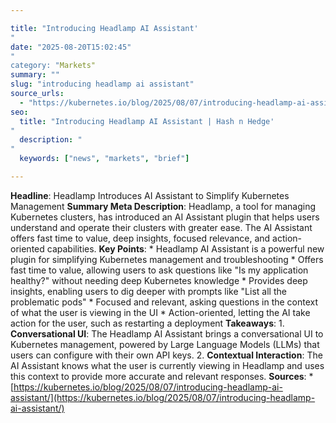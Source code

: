 ```yaml
---

title: "Introducing Headlamp AI Assistant'"
date: "2025-08-20T15:02:45""
category: "Markets"
summary: ""
slug: "introducing headlamp ai assistant"
source_urls:
  - "https://kubernetes.io/blog/2025/08/07/introducing-headlamp-ai-assistant/"
seo:
  title: "Introducing Headlamp AI Assistant | Hash n Hedge'"
  description: ""
  keywords: ["news", "markets", "brief"]

---
```

**Headline**: Headlamp Introduces AI Assistant to Simplify Kubernetes Management  **Summary Meta Description**: Headlamp, a tool for managing Kubernetes clusters, has introduced an AI Assistant plugin that helps users understand and operate their clusters with greater ease. The AI Assistant offers fast time to value, deep insights, focused relevance, and action-oriented capabilities.  **Key Points**:  * Headlamp AI Assistant is a powerful new plugin for simplifying Kubernetes management and troubleshooting * Offers fast time to value, allowing users to ask questions like "Is my application healthy?" without needing deep Kubernetes knowledge * Provides deep insights, enabling users to dig deeper with prompts like "List all the problematic pods" * Focused and relevant, asking questions in the context of what the user is viewing in the UI * Action-oriented, letting the AI take action for the user, such as restarting a deployment  **Takeaways**:  1. **Conversational UI**: The Headlamp AI Assistant brings a conversational UI to Kubernetes management, powered by Large Language Models (LLMs) that users can configure with their own API keys. 2. **Contextual Interaction**: The AI Assistant knows what the user is currently viewing in Headlamp and uses this context to provide more accurate and relevant responses.  **Sources**:  * [https://kubernetes.io/blog/2025/08/07/introducing-headlamp-ai-assistant/](https://kubernetes.io/blog/2025/08/07/introducing-headlamp-ai-assistant/) 
